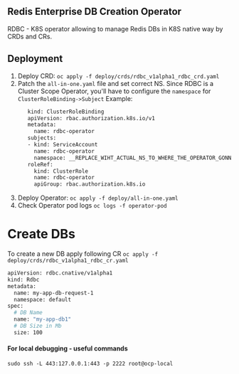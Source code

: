 ## Redis Enterprise DB Creation Operator
RDBC - K8S operator allowing to manage Redis DBs in K8S native way by CRDs and CRs. 

## Deployment
1. Deploy CRD: `oc apply -f deploy/crds/rdbc_v1alpha1_rdbc_crd.yaml`
2. Patch the `all-in-one.yaml` file and set correct NS. Since RDBC is a Cluster Scope Operator, you'll have to configure the `namespace` for `ClusterRoleBinding->Subject`
   Example:
   ```bash
      kind: ClusterRoleBinding
      apiVersion: rbac.authorization.k8s.io/v1
      metadata:
        name: rdbc-operator
      subjects:
      - kind: ServiceAccount
        name: rdbc-operator
        namespace: __REPLACE_WIHT_ACTUAL_NS_TO_WHERE_THE_OPERATOR_GONNA_BE_DEPLOYED__ 
      roleRef:
        kind: ClusterRole
        name: rdbc-operator
        apiGroup: rbac.authorization.k8s.io
    ``` 
2. Deploy Operator: `oc apply -f deploy/all-in-one.yaml`
3. Check Operator pod logs `oc logs -f operator-pod`   

# Create DBs
To create a new DB apply following CR `oc apply -f deploy/crds/rdbc_v1alpha1_rdbc_cr.yaml`
```bash
apiVersion: rdbc.cnative/v1alpha1
kind: Rdbc
metadata:
  name: my-app-db-request-1
  namespace: default
spec:
  # DB Name
  name: "my-app-db1"
  # DB Size in Mb
  size: 100
```

#### For local debugging  - useful commands
`sudo ssh -L 443:127.0.0.1:443 -p 2222 root@ocp-local`